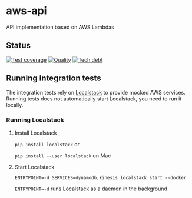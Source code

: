 # aws-api
API implementation based on AWS Lambdas

## Status

[![Test coverage](https://sonarcloud.io/api/project_badges/measure?project=aws-api&metric=coverage)](https://sonarcloud.io/dashboard?id=aws-api) [![Quality](https://sonarcloud.io/api/project_badges/measure?project=aws-api&metric=alert_status)](https://sonarcloud.io/dashboard?id=aws-api) [![Tech debt](https://sonarcloud.io/api/project_badges/measure?project=aws-api&metric=sqale_index)](https://sonarcloud.io/dashboard?id=aws-api)

## Running integration tests

The integration tests rely on [Localstack](https://github.com/localstack/localstack) to provide mocked AWS services. Running tests does not automatically start Localstack, you need to run it locally.

### Running Localstack

1. Install Localstack

   `pip install localstack` or

   `pip install --user localstack` on Mac

2. Start Localstack

   `ENTRYPOINT=-d SERVICES=dynamodb,kinesis localstack start --docker`

   `ENTRYPOINT=-d` runs Localstack as a daemon in the background
